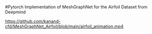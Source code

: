 #Pytorch Implementation of MeshGraphNet for the Airfoil Dataset from Deepmind

https://github.com/kanand-cfd/MeshGraphNet_Airfoil/blob/main/airfoil_animation.mp4
